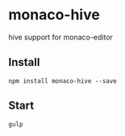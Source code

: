 # monaco-hive
hive support for monaco-editor


## Install

`npm install monaco-hive --save`

## Start

`gulp`
